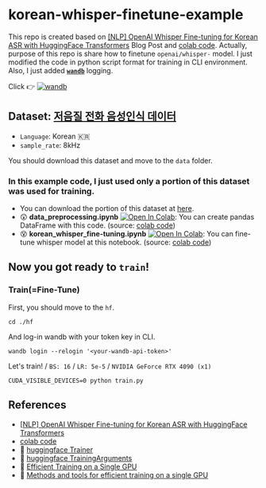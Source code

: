 # korean-whisper-finetune-example
This repo is created based on [[NLP] OpenAI Whisper Fine-tuning for Korean ASR with HuggingFace Transformers](https://velog.io/@mino0121/NLP-OpenAI-Whisper-Fine-tuning-for-Korean-ASR-with-HuggingFace-Transformers) Blog Post and [colab code](https://colab.research.google.com/drive/1wSp66cLd0C6WzR9hCdvlHfIEjcd2ZfEj?usp=sharing). Actually, purpose of this repo is share how to finetune `openai/whisper-` model. I just modified the code in python script format for training in CLI environment. Also, I just added **[`wandb`](https://kr.wandb.ai/)** logging.

Click 👉 [![wandb](https://raw.githubusercontent.com/wandb/assets/main/wandb-github-badge-gradient.svg)](https://wandb.ai/wako/Korean-Whisper-Fine-Tune-Example)


## Dataset: [**저음질 전화 음성인식 데이터**](https://www.aihub.or.kr/aihubdata/data/view.do?currMenu=115&topMenu=100&dataSetSn=571)
  - `Language`: Korean 🇰🇷
  - `sample_rate`: 8kHz

You should download this dataset and move to the `data` folder.     

### In this example code, I just used only a portion of this dataset was used for training.
- You can download the portion of this dataset at [here](https://drive.google.com/drive/folders/1eshMZ1j9H20aS6_1q3KOYgDKhd2rg_oM?usp=drive_link).
- :astonished: **data_preprocessing.ipynb** [![Open In Colab](https://colab.research.google.com/assets/colab-badge.svg)](https://colab.research.google.com/drive/13cx7RrbsokFXe8dZ6ox8Qkel4vWzzzUF?usp=sharing): You can create pandas DataFrame with this code. (source: [colab code](https://colab.research.google.com/drive/1wSp66cLd0C6WzR9hCdvlHfIEjcd2ZfEj?usp=sharing))
- :dizzy_face: **korean_whisper_fine-tuning.ipynb** [![Open In Colab](https://colab.research.google.com/assets/colab-badge.svg)](https://colab.research.google.com/drive/1PYhfStlMWrlhfF-tYJchaiJxXgwf8n39?usp=sharing): You can fine-tune whisper model at this notebook. (source: [colab code](https://colab.research.google.com/drive/1wSp66cLd0C6WzR9hCdvlHfIEjcd2ZfEj?usp=sharing))   

## Now you got ready to `train`!

### Train(=Fine-Tune)
First, you should move to the `hf`.  
```
cd ./hf
```

And log-in wandb with your token key in CLI. 
```
wandb login --relogin '<your-wandb-api-token>'
```

Let's train! / `BS: 16` / `LR: 5e-5` / `NVIDIA GeForce RTX 4090 (x1)`
```
CUDA_VISIBLE_DEVICES=0 python train.py
```


## References
- [[NLP] OpenAI Whisper Fine-tuning for Korean ASR with HuggingFace Transformers](https://velog.io/@mino0121/NLP-OpenAI-Whisper-Fine-tuning-for-Korean-ASR-with-HuggingFace-Transformers)
- [colab code](https://colab.research.google.com/drive/1wSp66cLd0C6WzR9hCdvlHfIEjcd2ZfEj?usp=sharing)
- 🤗 [huggingface Trainer](https://huggingface.co/docs/transformers/main_classes/trainer#api-reference%20][%20transformers.Trainer)
- 🤗 [huggingface TrainingArguments](https://huggingface.co/docs/transformers/main_classes/trainer#transformers.TrainingArguments)
- 🤗 [Efficient Training on a Single GPU](https://huggingface.co/docs/transformers/v4.24.0/perf_train_gpu_one)
- 🤗 [Methods and tools for efficient training on a single GPU](https://huggingface.co/docs/transformers/perf_train_gpu_one)
